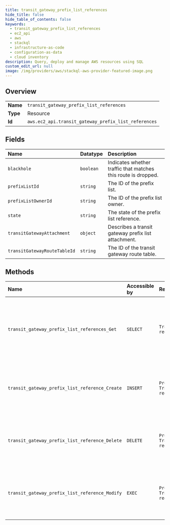 ```yaml
---
title: transit_gateway_prefix_list_references
hide_title: false
hide_table_of_contents: false
keywords:
  - transit_gateway_prefix_list_references
  - ec2_api
  - aws    
  - stackql
  - infrastructure-as-code
  - configuration-as-data
  - cloud inventory
description: Query, deploy and manage AWS resources using SQL
custom_edit_url: null
image: /img/providers/aws/stackql-aws-provider-featured-image.png
---
```

  
    

## Overview
<table><tbody>
<tr><td><b>Name</b></td><td><code>transit_gateway_prefix_list_references</code></td></tr>
<tr><td><b>Type</b></td><td>Resource</td></tr>
<tr><td><b>Id</b></td><td><code>aws.ec2_api.transit_gateway_prefix_list_references</code></td></tr>
</tbody></table>

## Fields
| Name | Datatype | Description |
|:-----|:---------|:------------|
| `blackhole` | `boolean` | Indicates whether traffic that matches this route is dropped. |
| `prefixListId` | `string` | The ID of the prefix list. |
| `prefixListOwnerId` | `string` | The ID of the prefix list owner. |
| `state` | `string` | The state of the prefix list reference. |
| `transitGatewayAttachment` | `object` | Describes a transit gateway prefix list attachment. |
| `transitGatewayRouteTableId` | `string` | The ID of the transit gateway route table. |
## Methods
| Name | Accessible by | Required Params | Description |
|:-----|:--------------|:----------------|:------------|
| `transit_gateway_prefix_list_references_Get` | `SELECT` | `TransitGatewayRouteTableId, region` | Gets information about the prefix list references in a specified transit gateway route table. |
| `transit_gateway_prefix_list_reference_Create` | `INSERT` | `PrefixListId, TransitGatewayRouteTableId, region` | Creates a reference (route) to a prefix list in a specified transit gateway route table. |
| `transit_gateway_prefix_list_reference_Delete` | `DELETE` | `PrefixListId, TransitGatewayRouteTableId, region` | Deletes a reference (route) to a prefix list in a specified transit gateway route table. |
| `transit_gateway_prefix_list_reference_Modify` | `EXEC` | `PrefixListId, TransitGatewayRouteTableId, region` | Modifies a reference (route) to a prefix list in a specified transit gateway route table. |
